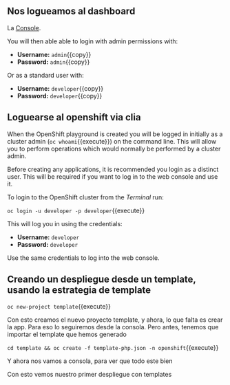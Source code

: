 ## Nos logueamos al dashboard 

La [Console](https://console-openshift-console-[[HOST_SUBDOMAIN]]-443-[[KATACODA_HOST]].environments.katacoda.com). 

You will then able able to login with admin permissions with:

* **Username:** ``admin``{{copy}}
* **Password:** ``admin``{{copy}}

Or as a standard user with:

* **Username:** ``developer``{{copy}}
* **Password:** ``developer``{{copy}}

## Loguearse al openshift via clia

When the OpenShift playground is created you will be logged in initially as
a cluster admin (`oc whoami`{{execute}}) on the command line. This will allow you to perform
operations which would normally be performed by a cluster admin.

Before creating any applications, it is recommended you login as a distinct
user. This will be required if you want to log in to the web console and
use it.

To login to the OpenShift cluster from the _Terminal_ run:

``oc login -u developer -p developer``{{execute}}

This will log you in using the credentials:

* **Username:** ``developer``
* **Password:** ``developer``

Use the same credentials to log into the web console.

## Creando un despliegue desde un template, usando la estrategia de template

``oc new-project template``{{execute}}

Con esto creamos el nuevo proyecto template, y ahora, lo que falta es crear la app.
Para eso lo seguiremos desde la consola.
Pero antes, tenemos que importar el template que hemos generado

``cd template && oc create -f template-php.json -n openshift``{{execute}}


Y ahora nos vamos a consola, para ver que todo este bien

Con esto vemos nuestro primer despliegue con templates
